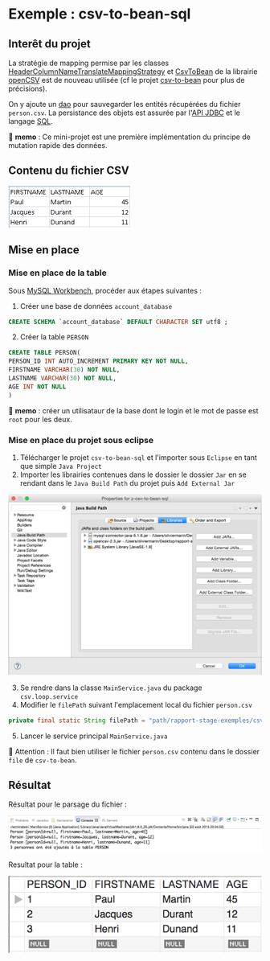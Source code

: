 # Exemple : csv-to-bean-sql

## Interêt du projet

La stratégie de mapping permise par les classes [HeaderColumnNameTranslateMappingStrategy](http://javadox.com/net.sf.opencsv/opencsv/2.3/au/com/bytecode/opencsv/bean/HeaderColumnNameMappingStrategy.html) et [CsvToBean](http://javadox.com/net.sf.opencsv/opencsv/2.3/au/com/bytecode/opencsv/bean/CsvToBean.html) de la librairie [openCSV](http://opencv.org/documentation.html) est de nouveau utilisée (cf le projet [csv-to-bean](https://github.com/oliviermarin/rapport-stage-exemples/tree/master/csv-to-bean) pour plus de précisions).


On y ajoute un [dao](http://cyrille-herby.developpez.com/tutoriels/java/mapper-sa-base-donnees-avec-pattern-dao/) pour sauvegarder les entités récupérées du fichier ```person.csv```. La persistance des objets est assurée par l'[API JDBC](http://docs.oracle.com/javase/tutorial/jdbc/basics/index.html) et le langage [SQL](http://sql.sh/).


:memo: **memo** : Ce mini-projet est une première implémentation du principe de mutation rapide des données. 

## Contenu du fichier CSV

![contenu du fichier CSV](https://github.com/oliviermarin/rapport-stage-exemples/blob/master/images/csv-to-bean-file.PNG?raw=true)

## Mise en place

### Mise en place de la table

Sous [MySQL Workbench](http://dev.mysql.com/downloads/workbench/), procéder aux étapes suivantes :

1. Créer une base de données ```account_database```

```sql
CREATE SCHEMA `account_database` DEFAULT CHARACTER SET utf8 ;
```

2. Créer la table ```PERSON```

```sql
CREATE TABLE PERSON(
PERSON_ID INT AUTO_INCREMENT PRIMARY KEY NOT NULL,
FIRSTNAME VARCHAR(30) NOT NULL,
LASTNAME VARCHAR(30) NOT NULL,
AGE INT NOT NULL
)
```
:children_crossing: **memo** : créer un utilisataur de la base dont le login et le mot de passe est ```root``` pour les deux. 

### Mise en place du projet sous eclipse

1. Télécharger le projet ```csv-to-bean-sql``` et l'importer sous ```Eclipse``` en tant que simple ```Java Project``` 
2. Importer les librairies contenues dans le dossier le dossier ```Jar``` en se rendant dans le ```Java Build Path``` du projet puis ```Add External Jar```

![csv to bean sql lib](https://github.com/oliviermarin/rapport-stage-exemples/blob/master/images/csv-to-bean-sql-lib.png?raw=true)

3. Se rendre dans la classe ```MainService.java``` du package ```csv.loop.service```
4. Modifier le ```filePath``` suivant l'emplacement local du fichier ```person.csv``` 

```java
private final static String filePath = "path/rapport-stage-exemples/csv-to-bean-sql/file/person.csv";
```
5. Lancer le service principal ```MainService.java```

:children_crossing: Attention : Il faut bien utiliser le fichier ```person.csv```  contenu dans le dossier ```file``` de ```csv-to-bean```.   

## Résultat

Résultat pour le parsage du fichier :

![resultat console](https://github.com/oliviermarin/rapport-stage-exemples/blob/master/images/result-console-csv-to-bean-sql.png)

Resultat pour la table :

![table SQL obtenue](https://github.com/oliviermarin/rapport-stage-exemples/blob/master/images/table-person-csv-to-bean-sql.png)